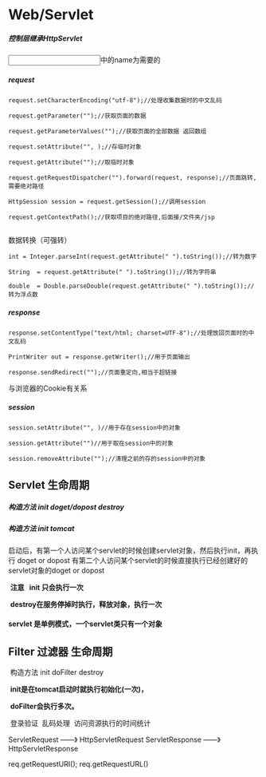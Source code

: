 # Web/Servlet

##### 控制层继承HttpServlet

<input>中的name为需要的

##### request

```
request.setCharacterEncoding("utf-8");//处理收集数据时的中文乱码

request.getParameter("");//获取页面的数据

request.getParameterValues("");//获取页面的全部数据 返回数组

request.setAttribute("", );//存临时对象

request.getAttribute("");//取临时对象

request.getRequestDispatcher("").forward(request, response);//页面跳转,需要绝对路径

HttpSession session = request.getSession();//调用session

request.getContextPath();//获取项目的绝对路径,后面接/文件夹/jsp


```

数据转换（可强转）

```
int = Integer.parseInt(request.getAttribute(" ").toString());//转为数字

String  = request.getAttribute(" ").toString());//转为字符串

double  = Double.parseDouble(request.getAttribute(" ").toString());//转为浮点数
```



##### response

```
response.setContentType("text/html; charset=UTF-8");//处理放回页面时的中文乱码

PrintWriter out = response.getWriter();//用于页面输出

response.sendRedirect("");//页面重定向,相当于超链接
```



与浏览器的Cookie有关系

##### session

```
session.setAttribute("", )//用于存在session中的对象

session.getAttribute("")//用于取在session中的对象

session.removeAttribute("");//清理之前的存的session中的对象
```





## Servlet 生命周期

##### 构造方法 init doget/dopost destroy

##### 构造方法 init tomcat 

​		启动后，有第一个人访问某个servlet的时候创建servlet对象，然后执行init，再执行 doget or dopost
​		有第二个人访问某个servlet的时候直接执行已经创建好的servlet对象的doget or dopost

​		**注意   init 只会执行一次**

​		**destroy在服务停掉时执行，释放对象，执行一次**

#### 	servlet 是单例模式，一个servlet类只有一个对象





## Filter 过滤器 生命周期

​	构造方法 init  doFilter  destroy 

​		**init是在tomcat启动时就执行初始化(一次)，**

​		**doFilter会执行多次。**

​		登录验证
​		乱码处理
​		访问资源执行的时间统计

ServletRequest    ——》  HttpServletRequest
ServletResponse   ——》 HttpServletResponse

req.getRequestURI();
req.getRequestURL()